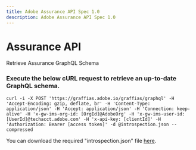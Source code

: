 ```yaml
---
title: Adobe Assurance API Spec 1.0
description: Adobe Assurance API Spec 1.0
--- 
```


<Hero slots="heading, text"/> 

# Assurance API

Retrieve Assurance GraphQL Schema

### Execute the below cURL request to retrieve an up-to-date GraphQL schema.


`curl -i -X POST 'https://graffias.adobe.io/graffias/graphql' -H 'Accept-Encoding: gzip, deflate, br' -H 'Content-Type: application/json' -H 'Accept: application/json' -H 'Connection: keep-alive' -H 'x-gw-ims-org-id: [OrgId]@AdobeOrg' -H 'x-gw-ims-user-id: [UserId]@techacct.adobe.com' -H 'x-api-key: [clientId]' -H 'Authorization: Bearer [access token]' -d @introspection.json --compressed`

You can download the required "introspection.json" file [here](introspection.json).
